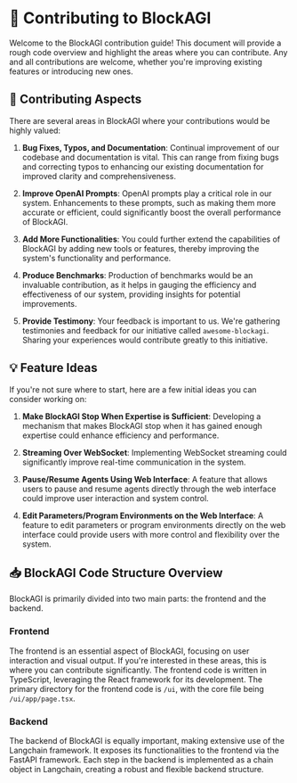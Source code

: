 # 👋 Contributing to BlockAGI

Welcome to the BlockAGI contribution guide! This document will provide a rough code overview and highlight the areas where you can contribute. Any and all contributions are welcome, whether you're improving existing features or introducing new ones.

## 🌱 Contributing Aspects

There are several areas in BlockAGI where your contributions would be highly valued:

1. **Bug Fixes, Typos, and Documentation**: Continual improvement of our codebase and documentation is vital. This can range from fixing bugs and correcting typos to enhancing our existing documentation for improved clarity and comprehensiveness.

2. **Improve OpenAI Prompts**: OpenAI prompts play a critical role in our system. Enhancements to these prompts, such as making them more accurate or efficient, could significantly boost the overall performance of BlockAGI.

3. **Add More Functionalities**: You could further extend the capabilities of BlockAGI by adding new tools or features, thereby improving the system's functionality and performance.

4. **Produce Benchmarks**: Production of benchmarks would be an invaluable contribution, as it helps in gauging the efficiency and effectiveness of our system, providing insights for potential improvements.

5. **Provide Testimony**: Your feedback is important to us. We're gathering testimonies and feedback for our initiative called `awesome-blockagi`. Sharing your experiences would contribute greatly to this initiative.

## 💡 Feature Ideas

If you're not sure where to start, here are a few initial ideas you can consider working on:

1. **Make BlockAGI Stop When Expertise is Sufficient**: Developing a mechanism that makes BlockAGI stop when it has gained enough expertise could enhance efficiency and performance.

2. **Streaming Over WebSocket**: Implementing WebSocket streaming could significantly improve real-time communication in the system.

3. **Pause/Resume Agents Using Web Interface**: A feature that allows users to pause and resume agents directly through the web interface could improve user interaction and system control.

4. **Edit Parameters/Program Environments on the Web Interface**: A feature to edit parameters or program environments directly on the web interface could provide users with more control and flexibility over the system.

## 📥 BlockAGI Code Structure Overview

BlockAGI is primarily divided into two main parts: the frontend and the backend.

### Frontend

The frontend is an essential aspect of BlockAGI, focusing on user interaction and visual output. If you're interested in these areas, this is where you can contribute significantly. The frontend code is written in TypeScript, leveraging the React framework for its development. The primary directory for the frontend code is `/ui`, with the core file being `/ui/app/page.tsx`.

### Backend

The backend of BlockAGI is equally important, making extensive use of the Langchain framework. It exposes its functionalities to the frontend via the FastAPI framework. Each step in the backend is implemented as a chain object in Langchain, creating a robust and flexible backend structure.
